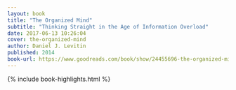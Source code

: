```yaml
---
layout: book
title: "The Organized Mind"
subtitle: "Thinking Straight in the Age of Information Overload"
date: 2017-06-13 10:26:04
cover: the-organized-mind
author: Daniel J. Levitin
published: 2014
book-url: https://www.goodreads.com/book/show/24455696-the-organized-mind
---
```


{% include book-highlights.html %}
